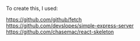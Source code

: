 To create this, I used: <br />

https://github.com/github/fetch <br />
https://github.com/devslopes/simple-express-server <br />
https://github.com/chasemac/react-skeleton
